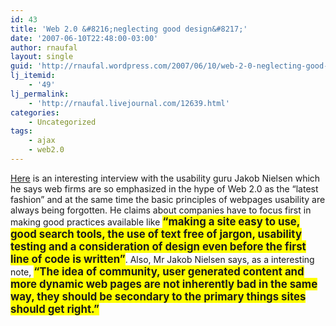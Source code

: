 ```yaml
---
id: 43
title: 'Web 2.0 &#8216;neglecting good design&#8217;'
date: '2007-06-10T22:48:00-03:00'
author: rnaufal
layout: single
guid: 'http://rnaufal.wordpress.com/2007/06/10/web-2-0-neglecting-good-design/'
lj_itemid:
    - '49'
lj_permalink:
    - 'http://rnaufal.livejournal.com/12639.html'
categories:
    - Uncategorized
tags:
    - ajax
    - web2.0
---
```


[Here](http://news.bbc.co.uk/1/hi/technology/6653119.stm) is an interesting interview with the usability guru Jakob Nielsen which he says web firms are so emphasized in the hype of Web 2.0 as the “latest fashion” and at the same time the basic principles of webpages usability are always being forgotten. He claims about companies have to focus first in making good practices available like <span style="background-color:yellow;font-weight:bold;font-size:120%;">“making a site easy to use, good search tools, the use of text free of jargon, usability testing and a consideration of design even before the first line of code is written”</span>. Also, Mr Jakob Nielsen says, as a interesting note, <span style="background-color:yellow;font-weight:bold;font-size:120%;">“The idea of community, user generated content and more dynamic web pages are not inherently bad in the same way, they should be secondary to the primary things sites should get right.”</span>